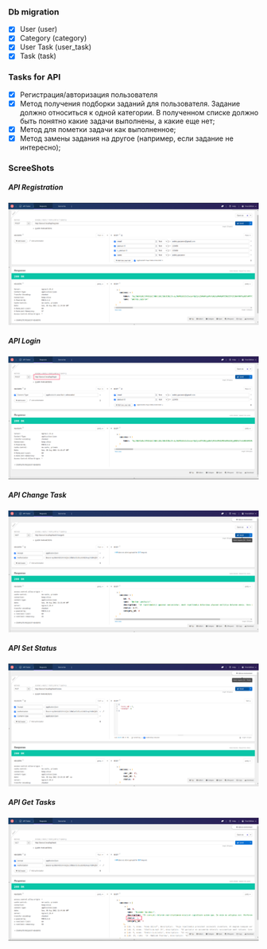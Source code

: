 ### Db migration
- [x] User (user)
- [x] Category (category)
- [x] User Task (user_task)
- [x] Task (task)

### Tasks for API
- [X] Регистрация/авторизация пользователя
- [x] Метод получения подборки заданий для пользователя. Задание должно относиться к одной категории. В полученном списке должно быть понятно какие задачи выполнены, а какие еще нет;
- [x] Метод для пометки задачи как выполненное;
- [x] Метод замены задания на другое (например, если задание не интересно);

### ScreeShots
##### API Registration
![api-reg](./screenshots/api-reg.png)

##### API Login
![api-login](./screenshots/api-login.png)

##### API Change Task
![api-change](./screenshots/api-change.png)

##### API Set Status
![api-change](./screenshots/api-set-status.png)

##### API Get Tasks
![api-change](./screenshots/api-get-tasks.png)